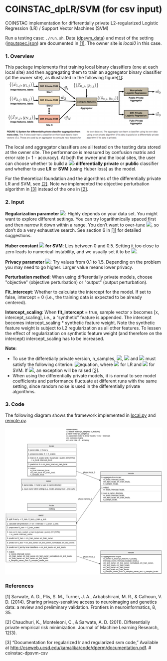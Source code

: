 # COINSTAC_dpLR/SVM (for csv input)
COINSTAC implementation for differentially private L2-regularized Logistic Regression (LR) / Support Vector Machines (SVM)

Run a testing case: `./run.sh`. Data ([dpsvm_data](dpsvm_data)) and most of the setting ([inputspec.json](test/inputspec.json)) are documented in [[1]](#1). The owner site is *local0* in this case.

### 1. Overview
This package implements first training local binary classifiers (one at each local site) and then aggregating them to train an aggregator binary classifier (at the owner site), as illustrated in the following figure[[1]](#1): 
![diagram](paper_illustration.png)

The local and aggregator classifiers are all tested on the testing data stored at the owner site. The performance is measured by confusion matrix and error rate (= 1 - accuracy). At both the owner and the local sites, the user can choose whether to build a **<img src="https://render.githubusercontent.com/render/math?math=\epsilon_{p}">-differentially private** or **public** classifier and whether to use **LR** or **SVM** (using Huber loss) as the model. 

For the theoretical foundation and the algorithms of the differentially private LR and SVM, see [[2]](#2). Note we implemented the objective perturbation algorithm in [[3]](#3) instead of the one in [[2]](#2). 

### 2. Input
**Regularization parameter <img src="https://render.githubusercontent.com/render/math?math=\lambda">**: Highly depends on your data set. You might want to explore different settings. You can try logarithmically spaced first and then narrow it down within a range. You don’t want to over-tune <img src="https://render.githubusercontent.com/render/math?math=\lambda">, so don’t do a very exhaustive search. See section 6 in [[1]](#1) for detailed suggestions.

**Huber constant <img src="https://render.githubusercontent.com/render/math?math=h"> for SVM**: Lies between 0 and 0.5. Setting it too close to zero leads to numerical instability, and we usually set it to be <img src="https://render.githubusercontent.com/render/math?math=h=0.5">.

**Privacy parameter <img src="https://render.githubusercontent.com/render/math?math=\epsilon_{p}">**: Try values from 0.1 to 1.5. Depending on the problem you may need to go higher. Larger value means lower privacy.

**Perturbation method**: When using differentially private models, choose "objective" (objective perturbation) or "output" (output perturbation).

**Fit_intercept**: Whether to calculate the intercept for the model. If set to false, intercept = 0 (i.e., the training data is expected to be already centered).

**Intercept_scaling**: When **fit_intercept** = true, sample vector x becomes [x, intercept_scaling], i.e., a “synthetic” feature is appended. The intercept becomes intercept_scaling * synthetic feature weight. Note the synthetic feature weight is subject to L2 regularization as all other features. To lessen the effect of regularization on synthetic feature weight (and therefore on the intercept) intercept_scaling has to be increased.

**Note**: 
- To use the differetially private version, n_samples, <img src="https://render.githubusercontent.com/render/math?math=\lambda">, <img src="https://render.githubusercontent.com/render/math?math=\epsilon_{p}"> and <img src="https://render.githubusercontent.com/render/math?math=h"> must satisfy the following criterion:
![equation](https://latex.codecogs.com/gif.latex?{\epsilon_{p}}^{\prime}={\epsilon_{p}}-2log(1&plus;\frac{c}{n\lambda})), where <img src="https://render.githubusercontent.com/render/math?math=c=0.25"> for LR and <img src="https://render.githubusercontent.com/render/math?math=c=\frac{1}{2h}"> for SVM. If <img src="https://render.githubusercontent.com/render/math?math={\epsilon_{p}}^{\prime} < 10^{-4}">, an exception will be raised [[2]](#2).
- When using the differentially private models, it is normal to see model coefficients and performance fluctuate at different runs with the same setting, since random noise is used in the differentially private algorithms. 

### 3. Code
The following diagram shows the framework implemented in [local.py](scripts/local.py) and [remote.py](scripts/remote.py).

![diagram](readme_diagram.png)

### References
<a id="1">[1]</a> 
Sarwate, A. D., Plis, S. M., Turner, J. A., Arbabshirani, M. R., & Calhoun, V. D. (2014). Sharing privacy-sensitive access to neuroimaging and genetics data: a review and preliminary validation. Frontiers in neuroinformatics, 8, 35.

<a id="2">[2]</a> 
Chaudhuri, K., Monteleoni, C., & Sarwate, A. D. (2011). Differentially private empirical risk minimization. Journal of Machine Learning Research, 12(3).

<a id="3">[3]</a> 
 “Documentation for regularized lr and regularized svm code,” Available at http://cseweb.ucsd.edu/kamalika/code/dperm/documentation.pdf.      # coinstac-dpsvm-csv
